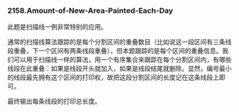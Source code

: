 ### 2158.Amount-of-New-Area-Painted-Each-Day

此题是扫描线一例非常特别的应用。

通常的扫描线算法跟踪的是每个分割区间的重叠数目（比如说这一段区间有三条线段重叠，下一个区间有两条线段重叠），但本题跟踪的是每个区间的重叠信息。我们可以用于扫描线一样的算法，用一个有序集合来跟踪在每个分割区间内，有哪些线段在此重叠：如果是线段开头就加入，如果是线段结尾就删除。显然，编号最小的线段最先拥有这个区间的打印权，故把这段分割区间的长度记在这条线段上即可。

最终输出每条线段的打印总长度。
